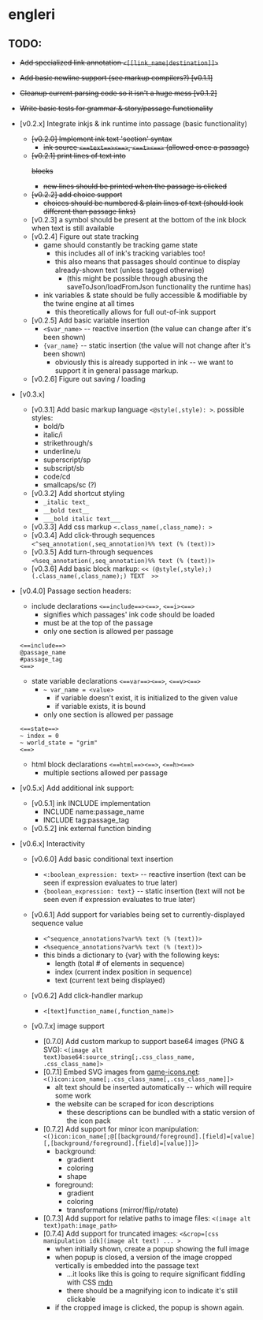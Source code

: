 # engleri

## TODO:
- ~~Add specialized link annotation `<[[link_name|destination]]>`~~
- ~~Add basic newline support (see markup compilers?) [v0.1.1]~~
- ~~Cleanup current parsing code so it isn't a huge mess [v0.1.2]~~
- ~~Write basic tests for grammar & story/passage functionality~~

- [v0.2.x] Integrate inkjs & ink runtime into passage (basic functionality)
	- ~~[v0.2.0] Implement ink text 'section' syntax~~
		- ~~ink source `<==text==><==>`, `<==t><==>` (allowed once a passage)~~
	- ~~[v0.2.1] print lines of text into <p> blocks~~
		- ~~new lines should be printed when the passage is clicked~~
	- ~~[v0.2.2] add choice support~~
		- ~~choices should be numbered & plain lines of text (should look different than passage links)~~
	- [v0.2.3] a symbol should be present at the bottom of the ink block when text is still available
	- [v0.2.4] Figure out state tracking 
		- game should constantly be tracking game state
			- this includes all of ink's tracking variables too!
			- this also means that passages should continue to display already-shown text (unless tagged otherwise)
				- (this might be possible through abusing the saveToJson/loadFromJson functionality the runtime has)
		- ink variables & state should be fully accessible & modifiable by the twine engine at all times
			- this theoretically allows for full out-of-ink support
	- [v0.2.5] Add basic variable insertion 
		- `<$var_name>` -- reactive insertion (the value can change after it's been shown) 
		- `{var_name}` -- static insertion (the value will not change after it's been shown)
			- obviously this is already supported in ink -- we want to support it in general passage markup.
	- [v0.2.6] Figure out saving / loading 

- [v0.3.x]
	- [v0.3.1] Add basic markup language `<@style(,style): >`. possible styles:
		- bold/b
		- italic/i
		- strikethrough/s
		- underline/u
		- superscript/sp
		- subscript/sb
		- code/cd
		- smallcaps/sc (?)
	- [v0.3.2] Add shortcut styling
		- `_italic text_`
		- `__bold text__`
		- `___bold italic text___`
	- [v0.3.3] Add css markup `<.class_name(,class_name): >` 
	- [v0.3.4] Add click-through sequences `<^seq_annotation(,seq_annotation)%% text (% (text))>` 
	- [v0.3.5] Add turn-through sequences `<%seq_annotation(,seq_annotation)%% text (% (text))>` 
	- [v0.3.6] Add basic block markup: 
			```
			<< (@style(,style);)(.class_name(,class_name);)
			TEXT 
			>>
			```

- [v0.4.0] Passage section headers: 
    - include declarations `<==include==><==>`, `<==i><==>`
        - signifies which passages' ink code should be loaded
        - must be at the top of the passage
        - only one section is allowed per passage
    ```
    <==include==>
    @passage_name
    #passage_tag
    <==>
    ```
    - state variable declarations `<==var==><==>`, `<==v><==>`
        - `~ var_name = <value>`
            - if variable doesn't exist, it is initialized to the given value
            - if variable exists, it is bound
        - only one section is allowed per passage
    ```
    <==state==>
    ~ index = 0
    ~ world_state = "grim"
    <==>
    ```
    - html block declarations `<==html==><==>`, `<==h><==>`
    	- multiple sections allowed per passage  

- [v0.5.x] Add additional ink support: 
	- [v0.5.1] ink INCLUDE implementation
		- INCLUDE name:passage_name
		- INCLUDE tag:passage_tag 
	- [v0.5.2] ink external function binding 

- [v0.6.x] Interactivity
	- [v0.6.0] Add basic conditional text insertion 
		- `<:boolean_expression: text>` -- reactive insertion (text can be seen if expression evaluates to true later)
		- `{boolean_expression: text}` -- static insertion (text will not be seen even if expression evaluates to true later)
	- [v0.6.1] Add support for variables being set to currently-displayed sequence value
		- `<^sequence_annotations?var%% text (% (text))>` 
		- `<%sequence_annotations?var%% text (% (text))>`  
		- this binds a dictionary to {var} with the following keys:
			- length (total # of elements in sequence)
			- index (current index position in sequence)
			- text (current text being displayed)
	- [v0.6.2] Add click-handler markup
		- `<[text]function_name(,function_name)>`
 
  - [v0.7.x] image support
	- [0.7.0] Add custom markup to support base64 images (PNG & SVG): `<(image alt text)base64:source_string[;.css_class_name, .css_class_name]>`
	- [0.7.1] Embed SVG images from [game-icons.net](https://game-icons.net/): `<()icon:icon_name[;.css_class_name[,.css_class_name]]>`
		- alt text should be inserted automatically -- which will require some work
		- the website can be scraped for icon descriptions
			- these descriptions can be bundled with a static version of the icon pack
	- [0.7.2] Add support for minor icon manipulation: `<()icon:icon_name[;@[[background/foreground].[field]=[value][,[background/foreground].[field]=[value]]]>`
		- background:
			- gradient
			- coloring
			- shape
		- foreground:
			- gradient
			- coloring
			- transformations (mirror/flip/rotate)
	- [0.7.3] Add support for relative paths to image files: `<(image alt text)path:image_path>` 
	- [0.7.4] Add support for truncated images: `<&crop=[css manipulation idk](image alt text) ... >`
		- when initially shown, create a popup showing the full image	
		- when popup is closed, a version of the image cropped vertically is embedded into the passage text
			- ...it looks like this is going to require significant fiddling with CSS [mdn](https://developer.mozilla.org/en-US/docs/Web/CSS/object-fit)
			- there should be a magnifying icon to indicate it's still clickable
		- if the cropped image is clicked, the popup is shown again.


